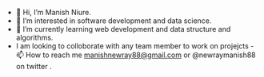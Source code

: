 - 👋 Hi, I’m Manish Niure.
- 👀 I’m interested in software development and data science.
- 🌱 I’m currently learning web development and data structure and algorithms.
- I am looking to colloborate with any team member to work on projejcts 
-📫 How to reach me manishnewray88@gmail.com or @newraymanish88 on twitter .

<!---
manonmission88/manonmission88 is a ✨ special ✨ repository because its `README.md` (this file) appears on your GitHub profile.
You can click the Preview link to take a look at your changes.
--->
